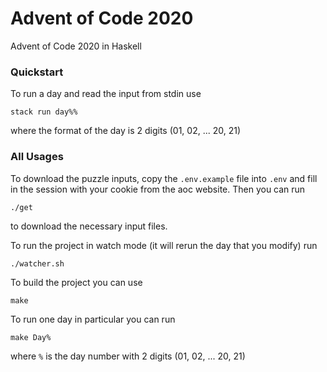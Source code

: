 # Advent of Code 2020

Advent of Code 2020 in Haskell

### Quickstart

To run a day and read the input from stdin use

```
stack run day%%
```

where the format of the day is 2 digits (01, 02, ... 20, 21)

### All Usages

To download the puzzle inputs, copy the `.env.example` file into `.env` and
fill in the session with your cookie from the aoc website. Then you can run

```console
./get
```

to download the necessary input files.

To run the project in watch mode (it will rerun the day that you modify) run

```console
./watcher.sh
````

To build the project you can use

```console
make
```

To run one day in particular you can run

```console
make Day%
```

where `%` is the day number with 2 digits (01, 02, ... 20, 21)
